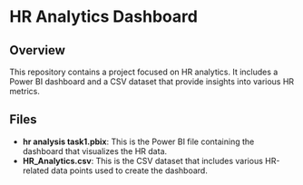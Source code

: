 # HR Analytics Dashboard

## Overview

This repository contains a project focused on HR analytics. It includes a Power BI dashboard and a CSV dataset that provide insights into various HR metrics.

## Files

- **hr analysis task1.pbix**: This is the Power BI file containing the dashboard that visualizes the HR data.
- **HR_Analytics.csv**: This is the CSV dataset that includes various HR-related data points used to create the dashboard.


